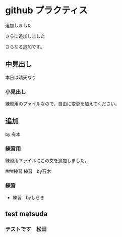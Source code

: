 # github プラクティス

追加しました

さらに追加しました

さらなる追加です。

## 中見出し

本日は晴天なり

### 小見出し

練習用のファイルなので、自由に変更を加えてください。

## 追加
by 有本

### 練習用
練習用ファイルにこの文を追加しました。

###練習
練習　by石木

### 練習
* 練習　byしらき

## test matsuda
### テストです　松田


